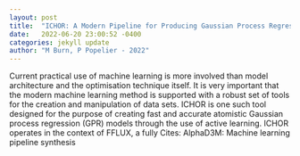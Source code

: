 ```yaml
---
layout: post
title:  "ICHOR: A Modern Pipeline for Producing Gaussian Process Regression Models for Atomistic Simulations"
date:   2022-06-20 23:00:52 -0400
categories: jekyll update
author: "M Burn, P Popelier - 2022"
---
```

Current practical use of machine learning is more involved than model architecture and the optimisation technique itself. It is very important that the modern machine learning method is supported with a robust set of tools for the creation and manipulation of data sets. ICHOR is one such tool designed for the purpose of creating fast and accurate atomistic Gaussian process regression (GPR) models through the use of active learning. ICHOR operates in the context of FFLUX, a fully 
Cites: AlphaD3M: Machine learning pipeline synthesis